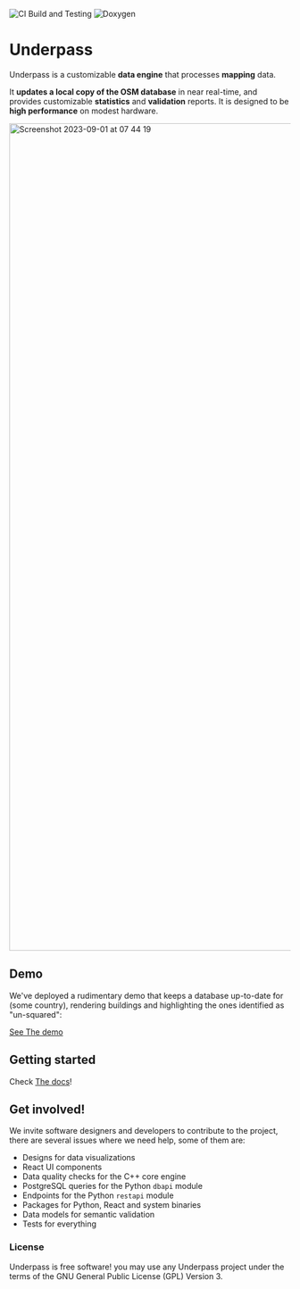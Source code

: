 ![CI Build and Testing](https://github.com/hotosm/underpass/actions/workflows/tests.yaml/badge.svg)
![Doxygen](https://github.com/hotosm/underpass/actions/workflows/docs.yml/badge.svg)

# Underpass

Underpass is a customizable **data engine** that processes **mapping** data.

It **updates a local copy of the OSM database** in near real-time, and provides customizable **statistics** and **validation** reports. It is designed to be **high performance** on modest hardware.

<img width="1483" alt="Screenshot 2023-09-01 at 07 44 19" src="https://github.com/hotosm/underpass/assets/1226194/09a942a0-9f03-49d1-9cfe-7359b764441b">

## Demo

We've deployed a rudimentary demo that keeps a database up-to-date for (some country),
rendering buildings and highlighting the ones identified as "un-squared":

[See The demo](https://underpass.hotosm.org)

## Getting started

Check [The docs](https://hotosm.github.io/underpass/)!

## Get involved!

We invite software designers and developers to contribute to the project, there are several issues
where we need help, some of them are:

* Designs for data visualizations
* React UI components
* Data quality checks for the C++ core engine
* PostgreSQL queries for the Python `dbapi` module
* Endpoints for the Python `restapi` module
* Packages for Python, React and system binaries
* Data models for semantic validation
* Tests for everything

### License

Underpass is free software! you may use any Underpass project under the terms of
the GNU General Public License (GPL) Version 3.
